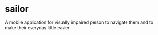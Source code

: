 # sailor
A mobile application for visually impaired person to navigate them and to make their everyday little easier 
